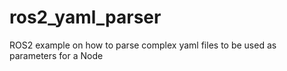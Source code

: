 # ros2_yaml_parser
ROS2 example on how to parse complex yaml files to be used as parameters for a Node
